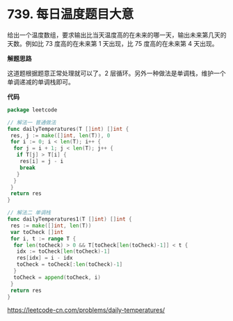 # 739. 每日温度**题目大意** 

给出一个温度数组，要求输出比当天温度高的在未来的哪一天，输出未来第几天的天数。例如比 73 度高的在未来第 1 天出现，比 75 度高的在未来第 4 天出现。

**解题思路**  

这道题根据题意正常处理就可以了。2 层循环。另外一种做法是单调栈，维护一个单调递减的单调栈即可。

**代码** 

```go
package leetcode

// 解法一 普通做法
func dailyTemperatures(T []int) []int {
 res, j := make([]int, len(T)), 0
 for i := 0; i < len(T); i++ {
  for j = i + 1; j < len(T); j++ {
   if T[j] > T[i] {
    res[i] = j - i
    break
   }
  }
 }
 return res
}

// 解法二 单调栈
func dailyTemperatures1(T []int) []int {
 res := make([]int, len(T))
 var toCheck []int
 for i, t := range T {
  for len(toCheck) > 0 && T[toCheck[len(toCheck)-1]] < t {
   idx := toCheck[len(toCheck)-1]
   res[idx] = i - idx
   toCheck = toCheck[:len(toCheck)-1]
  }
  toCheck = append(toCheck, i)
 }
 return res
}
```

https://leetcode-cn.com/problems/daily-temperatures/